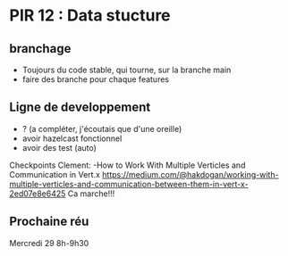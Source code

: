 # PIR 12 : Data stucture
## branchage
- Toujours du code stable, qui tourne, sur la branche main
- faire des branche pour chaque features

## Ligne de  developpement
- ? (a compléter, j'écoutais que d'une oreille)
- avoir hazelcast fonctionnel
- avoir des test (auto)

Checkpoints Clement:
-How to Work With Multiple Verticles and Communication in Vert.x 
https://medium.com/@hakdogan/working-with-multiple-verticles-and-communication-between-them-in-vert-x-2ed07e8e6425
Ca marche!!!

## Prochaine réu
Mercredi 29 8h-9h30
